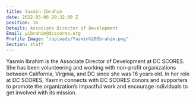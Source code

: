 ```yaml
---
title: Yasmin Ibrahim
date: 2022-05-06 20:32:00 Z
position: 16
Details: Associate Director of Development
Email: yibrahim@dcscores.org
Profile Image: "/uploads/Yasmin%20Ibrahim.png"
Section: staff
---
```


Yasmin Ibrahim is the Associate Director of Development at DC SCORES. She has been volunteering and working with non-profit organizations between California, Virginia, and DC since she was 16 years old. In her role at DC SCORES, Yasmin connects with DC SCORES donors and supporters to promote the organization’s impactful work and encourage individuals to get involved with its mission.